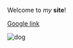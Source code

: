 Welcome to *my* **site**!

[Google link](https://www.google.com/)

![dog](https://www.google.com/url?sa=i&source=images&cd=&ved=2ahUKEwiC_KHYx7DlAhXXi54KHaSpDW0QjRx6BAgBEAQ&url=https%3A%2F%2Fmentalfloss.com%2Farticle%2F28865%2Fwho-cleans-after-seeing-eye-dogs&psig=AOvVaw3CdK_FKIhDlyuYlflS6-Hh&ust=1571857448855397)
